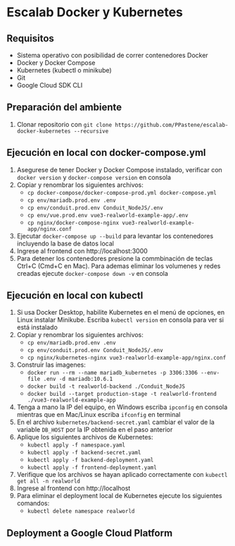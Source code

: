 # Escalab Docker y Kubernetes
## Requisitos
* Sistema operativo con posibilidad de correr contenedores Docker
* Docker y Docker Compose
* Kubernetes (kubectl o minikube)
* Git
* Google Cloud SDK CLI
## Preparación del ambiente
1. Clonar repositorio con `git clone https://github.com/PPastene/escalab-docker-kubernetes --recursive`
## Ejecución en local con docker-compose.yml
1. Asegurese de tener Docker y Docker Compose instalado, verificar con `docker version` y `docker-compose version` en consola
2. Copiar y renombrar los siguientes archivos: 
    * `cp docker-compose/docker-compose-prod.yml docker-compose.yml`
    * `cp env/mariadb.prod.env .env`
    * `cp env/conduit.prod.env Conduit_NodeJS/.env`
    * `cp env/vue.prod.env vue3-realworld-example-app/.env`
    * `cp nginx/docker-compose-nginx vue3-realworld-example-app/nginx.conf`
3. Ejecutar `docker-compose up --build` para levantar los contenedores incluyendo la base de datos local
4. Ingrese al frontend con http://localhost:3000
5. Para detener los contenedores presione la commbinación de teclas Ctrl+C (Cmd+C en Mac). Para ademas eliminar los volumenes y redes creadas ejecute `docker-compose down -v` en consola
## Ejecución en local con kubectl
1. Si usa Docker Desktop, habilite Kubernetes en el menú de opciones, en Linux instalar Minikube. Escriba `kubectl version` en consola para ver si está instalado
2. Copiar y renombrar los siguientes archivos:
    * `cp env/mariadb.prod.env .env`
    * `cp env/conduit.prod.env Conduit_NodeJS/.env`
    * `cp nginx/kubernetes-nginx vue3-realworld-example-app/nginx.conf`
3. Construir las imagenes:
    * `docker run --rm --name mariadb_kubernetes -p 3306:3306 --env-file .env -d mariadb:10.6.1`
    * `docker build -t realworld-backend ./Conduit_NodeJS`
    * `docker build --target production-stage -t realworld-frontend ./vue3-realworld-example-app`
4. Tenga a mano la IP del equipo, en Windows escriba `ipconfig` en consola mientras que en Mac/Linux escriba `ifconfig` en terminal
5. En el archivo `kubernetes/backend-secret.yaml` cambiar el valor de la variable `DB_HOST` por la IP obtenida en el paso anterior
6. Aplique los siguientes archivos de Kubernetes:
    * `kubectl apply -f namespace.yaml`
    * `kubectl apply -f backend-secret.yaml`
    * `kubectl apply -f backend-deployment.yaml`
    * `kubectl apply -f frontend-deployment.yaml`
7. Verifique que los archivos se hayan aplicado correctamente con `kubectl get all -n realworld`
8. Ingrese al frontend con http://localhost
9. Para eliminar el deployment local de Kubernetes ejecute los siguientes comandos:
    * `kubectl delete namespace realworld`
## Deployment a Google Cloud Platform